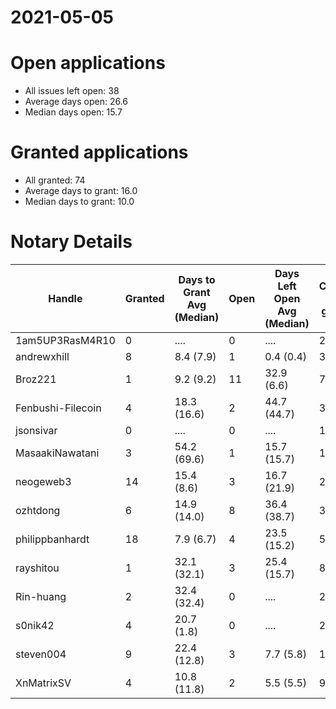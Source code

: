 2021-05-05
==========

# Open applications

- All issues left open: 38
- Average days open: 26.6
- Median days open: 15.7

# Granted applications

- All granted: 74
- Average days to grant: 16.0
- Median days to grant: 10.0

# Notary Details

| Handle            |   Granted | Days to Grant Avg (Median)   |   Open | Days Left Open Avg (Median)   |   Closed (no grant) |
|-------------------|-----------|------------------------------|--------|-------------------------------|---------------------|
| 1am5UP3RasM4R10   |         0 | ....                         |      0 | ....                          |                   2 |
| andrewxhill       |         8 | 8.4  (7.9)                   |      1 | 0.4  (0.4)                    |                  30 |
| Broz221           |         1 | 9.2  (9.2)                   |     11 | 32.9  (6.6)                   |                   7 |
| Fenbushi-Filecoin |         4 | 18.3  (16.6)                 |      2 | 44.7  (44.7)                  |                  32 |
| jsonsivar         |         0 | ....                         |      0 | ....                          |                  13 |
| MasaakiNawatani   |         3 | 54.2  (69.6)                 |      1 | 15.7  (15.7)                  |                  14 |
| neogeweb3         |        14 | 15.4  (8.6)                  |      3 | 16.7  (21.9)                  |                  26 |
| ozhtdong          |         6 | 14.9  (14.0)                 |      8 | 36.4  (38.7)                  |                  33 |
| philippbanhardt   |        18 | 7.9  (6.7)                   |      4 | 23.5  (15.2)                  |                  57 |
| rayshitou         |         1 | 32.1  (32.1)                 |      3 | 25.4  (15.7)                  |                   8 |
| Rin-huang         |         2 | 32.4  (32.4)                 |      0 | ....                          |                   2 |
| s0nik42           |         4 | 20.7  (1.8)                  |      0 | ....                          |                  20 |
| steven004         |         9 | 22.4  (12.8)                 |      3 | 7.7  (5.8)                    |                  19 |
| XnMatrixSV        |         4 | 10.8  (11.8)                 |      2 | 5.5  (5.5)                    |                   9 |